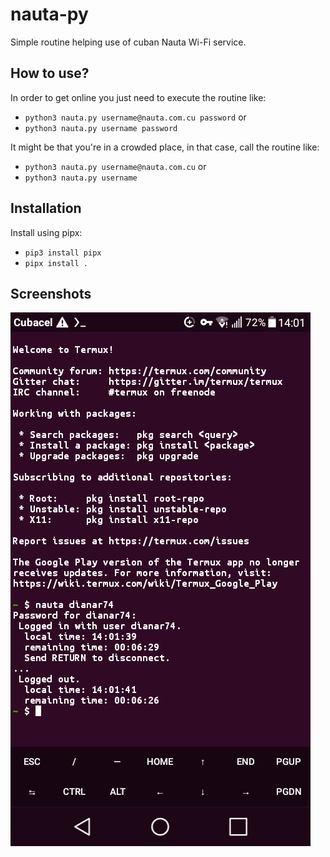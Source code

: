 # nauta-py
Simple routine helping use of cuban Nauta Wi-Fi service.

## How to use?
In order to get online you just need to execute the routine like:<br>
- `python3 nauta.py username@nauta.com.cu password`
or
- `python3 nauta.py username password`

It might be that you're in a crowded place, in that case, call the routine like:<br>
- `python3 nauta.py username@nauta.com.cu`
or
- `python3 nauta.py username`

## Installation
Install using pipx:
- `pip3 install pipx`
- `pipx install .`

## Screenshots
![screenshot.png](screenshot.png)
